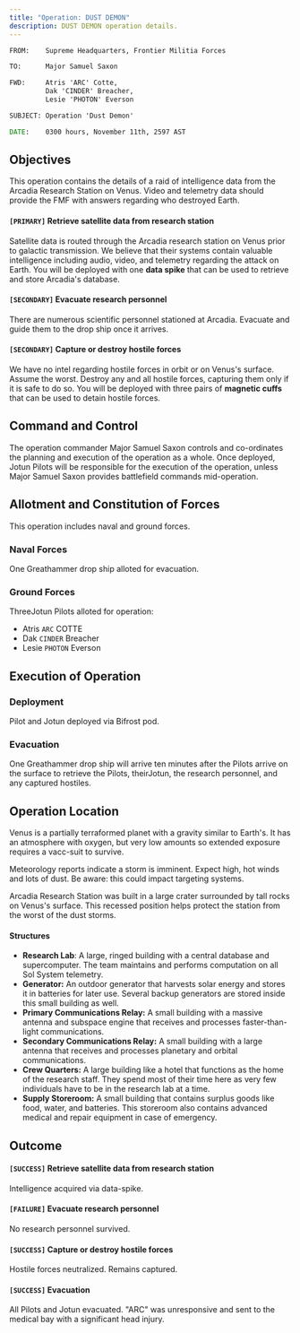 ```yaml
---
title: "Operation: DUST DEMON"
description: DUST DEMON operation details.
---
```


```bat
FROM:    Supreme Headquarters, Frontier Militia Forces

TO:      Major Samuel Saxon

FWD:     Atris 'ARC' Cotte,
         Dak 'CINDER' Breacher,
         Lesie 'PHOTON' Everson

SUBJECT: Operation 'Dust Demon'

DATE:    0300 hours, November 11th, 2597 AST
```

## Objectives

This operation contains the details of a raid of intelligence data from the Arcadia Research Station on Venus. Video and telemetry data should provide the FMF with answers regarding who destroyed Earth.

#### `[PRIMARY]` Retrieve satellite data from research station

Satellite data is routed through the Arcadia research station on Venus prior to galactic transmission. We believe that their systems contain valuable intelligence including audio, video, and telemetry regarding the attack on Earth. You will be deployed with one **data spike** that can be used to retrieve and store Arcadia's database.

#### `[SECONDARY]` Evacuate research personnel

There are numerous scientific personnel stationed at Arcadia. Evacuate and guide them to the drop ship once it arrives.

#### `[SECONDARY]` Capture or destroy hostile forces

We have no intel regarding hostile forces in orbit or on Venus's surface. Assume the worst. Destroy any and all hostile forces, capturing them only if it is safe to do so. You will be deployed with three pairs of **magnetic cuffs** that can be used to detain hostile forces.

## Command and Control

The operation commander Major Samuel Saxon controls and co-ordinates the planning and execution of the operation as a whole. Once deployed, Jotun Pilots will be responsible for the execution of the operation, unless Major Samuel Saxon provides battlefield commands mid-operation.

## Allotment and Constitution of Forces

This operation includes naval and ground forces.

### Naval Forces

One Greathammer drop ship alloted for evacuation.

### Ground Forces

ThreeJotun Pilots alloted for operation:

- Atris `ARC` COTTE
- Dak `CINDER` Breacher
- Lesie `PHOTON` Everson

## Execution of Operation

### Deployment

Pilot and Jotun deployed via Bifrost pod.

### Evacuation

One Greathammer drop ship will arrive ten minutes after the Pilots arrive on the surface to retrieve the Pilots, theirJotun, the research personnel, and any captured hostiles.

## Operation Location

Venus is a partially terraformed planet with a gravity similar to Earth's. It has an atmosphere with oxygen, but very low amounts so extended exposure requires a vacc-suit to survive.

Meteorology reports indicate a storm is imminent. Expect high, hot winds and lots of dust. Be aware: this could impact targeting systems.

Arcadia Research Station was built in a large crater surrounded by tall rocks on Venus's surface. This recessed position helps protect the station from the worst of the dust storms.

#### Structures

- **Research Lab**: A large, ringed building with a central database and supercomputer. The team maintains and performs computation on all Sol System telemetry.
- **Generator:** An outdoor generator that harvests solar energy and stores it in batteries for later use. Several backup generators are stored inside this small building as well.
- **Primary Communications Relay:** A small building with a massive antenna and subspace engine that receives and processes faster-than-light communications.
- **Secondary Communications Relay:** A small building with a large antenna that receives and processes planetary and orbital communications.
- **Crew Quarters:** A large building like a hotel that functions as the home of the research staff. They spend most of their time here as very few individuals have to be in the research lab at a time.
- **Supply Storeroom:** A small building that contains surplus goods like food, water, and batteries. This storeroom also contains advanced medical and repair equipment in case of emergency.

## Outcome

#### `[SUCCESS]` Retrieve satellite data from research station

Intelligence acquired via data-spike.

#### `[FAILURE]` Evacuate research personnel

No research personnel survived.

#### `[SUCCESS]` Capture or destroy hostile forces

Hostile forces neutralized. Remains captured.

#### `[SUCCESS]` Evacuation

All Pilots and Jotun evacuated. "ARC" was unresponsive and sent to the medical bay with a significant head injury.
